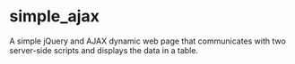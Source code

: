 # simple_ajax
A simple jQuery and AJAX dynamic web page that communicates with two server-side scripts and displays the data in a table.
